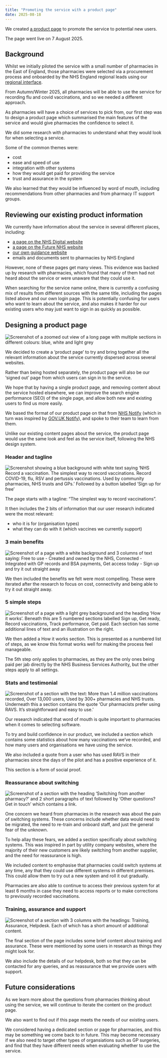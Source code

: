 ```yaml
---
title: "Promoting the service with a product page"
date: 2025-08-18
---
```


We created [a product page](https://www.ravs.england.nhs.uk/) to promote the service to potential new users.

The page went live on 7 August 2025.

## Background

Whilst we initially piloted the service with a small number of pharmacies in the East of England, those pharmacies were selected via a procurement process and onboarded by the NHS England regional leads using our [regional interface](/record-a-vaccination/2024/08/onboarding-organisations-without-spreadsheets/).

From Autumn/Winter 2025, all pharmacies will be able to use the service for recording flu and covid vaccinations, and so we needed a different approach.

As pharmacies will have a choice of services to pick from, our first step was to design a product page which summarised the main features of the service and would give pharmacies the confidence to select it.

We did some research with pharmacies to understand what they would look for when selecting a service.

Some of the common themes were:

- cost
- ease and speed of use
- integration with other systems
- how they would get paid for providing the service
- trust and assurance in the system

We also learned that they would be influenced by word of mouth, including recommendations from other pharmacies and from pharmacy IT support groups.

## Reviewing our existing product information

We currently have information about the service in several different places, including:

- [a page on the NHS Digital website](https://digital.nhs.uk/services/vaccinations-point-of-care/record-a-vaccination-service)
- [a page on the Future NHS website](https://future.nhs.uk/vaccsandscreening/view?objectId=56346864)
- [our own guidance website](https://guide.ravs.england.nhs.uk)
- emails and documents sent to pharmacies by NHS England

However, none of these pages get many views. This evidence was backed up by research with pharmacies, which found that many of them had not heard about the service or were unaware that they could use it.

When searching for the service name online, there is currently a confusing mix of results from different sources with the same title, including the pages listed above and our own login page. This is potentially confusing for users who want to learn about the service, and also makes it harder for our existing users who may just want to sign in as quickly as possible.

## Designing a product page

![Screenshot of a zoomed out view of a long page with multiple sections in different colours: blue, white and light grey](product-page.png)

We decided to create a ‘product page’ to try and bring together all the relevant information about the service currently dispersed across several websites.

Rather than being hosted separately, the product page will also be our ‘signed out’ page from which users can sign in to the service.

We hope that by having a single product page, and removing content about the service hosted elsewhere, we can improve the search engine performance (SEO) of the single page, and allow both new and existing users to find us more easily.

We based the format of our product page on that from [NHS Notify](https://notify.nhs.uk) (which in turn was inspired by [GOV.UK Notify](https://www.notifications.service.gov.uk/)), and spoke to their team to learn from them.

Unlike our existing content pages about the service, the product page would use the same look and feel as the service itself, following the NHS design system.

### Header and tagline

![Screenshot showing a blue background with white text saying ‘NHS Record a vaccination. The simplest way to record vaccinations. Record COVID-19, flu, RSV and pertussis vaccinations. Used by community pharmacies, NHS trusts and GPs.’ Followed by a button labelled ‘Sign up for free’](header-and-tagline.png)

The page starts with a tagline: “The simplest way to record vaccinations”.

It then includes the 2 bits of information that our user research indicated were the most relevant:

- who it is for (organisation types)
- what they can do with it (which vaccines we currently support)

### 3 main benefits

![Screenshot of a page with a white background and 3 columns of text saying: Free to use - Created and owned by the NHS, Connected - Integrated with GP records and BSA payments, Get access today - Sign up and try it out straight away](3-main-benefits.png)

We then included the benefits we felt were most compelling. These were iterated after the research to focus on cost, connectivity and being able to try it out straight away.

### 5 simple steps

![Screenshot of a page with a light grey background and the heading ‘How it works’. Beneath this are 5 numbered sections labelled Sign up, Get ready, Record vaccinations, Track performance, Get paid. Each section has some additional lines of text and an illustration on the right.](how-it-works.png)

We then added a How it works section. This is presented as a numbered list of steps, as we know this format works well for making the process feel manageable.

The 5th step only applies to pharmacies, as they are the only ones being paid per jab directly by the NHS Business Services Authority, but the other steps apply to all settings.

### Stats and testimonial

![Screenshot of a section with the text: More than 1.4 million vaccinations recorded, Over 13,000 users, Used by 300+ pharmacies and NHS trusts. Underneath this a section contains the quote ‘Our pharmacists prefer using RAVS. It’s straightforward and easy to use.’](stats-and-testimonial.png)

Our research indicated that word of mouth is quite important to pharmacies when it comes to selecting software.

To try and build confidence in our product, we included a section which contains some statistics about how many vaccinations we’ve recorded, and how many users and organisations we have using the service.

We also included a quote from a user who has used RAVS in their pharmacies since the days of the pilot and has a positive experience of it.

This section is a form of social proof.

### Reassurance about switching

![Screenshot of a section with the heading ‘Switching from another pharmacy?’ and 2 short paragraphs of text followed by ‘Other questions? Get in touch’ which contains a link.](switching.png)

One concern we heard from pharmacies in the research was about the pain of switching systems. These concerns include whether data would need to be migrated, the need to re-train and onboard staff, and just the general fear of the unknown.

To help allay these fears, we added a section specifically about switching systems. This was inspired in part by utility company websites, where the majority of their new customers are likely switching from another supplier, and the need for reassurance is high.

We included content to emphasise that pharmacies could switch systems at any time, any that they could use different systems in different premises. This could allow them to try out a new system and roll it out gradually.

Pharmacies are also able to continue to access their previous system for at least 6 months in case they need to access reports or to make corrections to previously recorded vaccinations.

### Training, assurance and support

![Screenshot of a section with 3 columns with the headings: Training, Assurance, Helpdesk. Each of which has a short amount of additional content.](training-and-assurance.png)

The final section of the page includes some brief content about training and assurance. These were mentioned by some users in research as things they might look for.

We also include the details of our helpdesk, both so that they can be contacted for any queries, and as reassurance that we provide users with support.

## Future considerations

As we learn more about the questions from pharmacies thinking about using the service, we will continue to iterate the content on the product page.

We also want to find out if this page meets the needs of our existing users.

We considered having a dedicated section or page for pharmacies, and this may be something we come back to in future. This may become necessary if we also need to target other types of organsiations such as GP surgeries, and find that they have different needs when evaluating whether to use the service.
